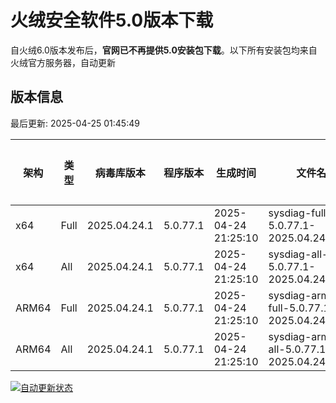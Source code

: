 # 火绒安全软件5.0版本下载 

自火绒6.0版本发布后，**官网已不再提供5.0安装包下载**。以下所有安装包均来自火绒官方服务器，自动更新

<!-- TABLE_START -->

## 版本信息

最后更新: 2025-04-25 01:45:49

| 架构    | 类型   | 病毒库版本 | 程序版本  | 生成时间 | 文件名 | 大小 | 下载链接    |
|---------|-------|------------|----------|----------|--------|------|----------|
| x64     | Full | 2025.04.24.1 | 5.0.77.1 | 2025-04-24 21:25:10 | sysdiag-full-5.0.77.1-2025.04.24.1.exe | 28.27M | [下载](https://down-tencent.huorong.cn/sysdiag-full-5.0.77.1-2025.04.24.1.exe) |
| x64     | All  | 2025.04.24.1 | 5.0.77.1 | 2025-04-24 21:25:10 | sysdiag-all-5.0.77.1-2025.04.24.1.exe | 28.27M | [下载](https://down-tencent.huorong.cn/sysdiag-all-5.0.77.1-2025.04.24.1.exe) |
| ARM64   | Full | 2025.04.24.1 | 5.0.77.1 | 2025-04-24 21:25:10 | sysdiag-arm64-full-5.0.77.1-2025.04.24.1.exe | 27.98M | [下载](https://down-tencent.huorong.cn/sysdiag-arm64-full-5.0.77.1-2025.04.24.1.exe) |
| ARM64   | All  | 2025.04.24.1 | 5.0.77.1 | 2025-04-24 21:25:10 | sysdiag-arm64-all-5.0.77.1-2025.04.24.1.exe | 27.98M | [下载](https://down-tencent.huorong.cn/sysdiag-arm64-all-5.0.77.1-2025.04.24.1.exe) |

<!-- TABLE_END -->

[![自动更新状态](https://github.com/J54264/Huorong-Version/actions/workflows/update.yml/badge.svg)](https://github.com/J54264/Huorong-Version/actions)
